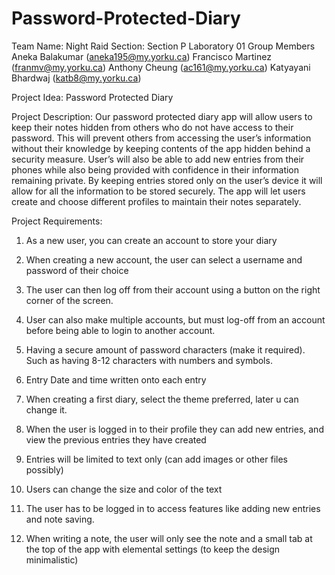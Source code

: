 # Password-Protected-Diary

Team Name: Night Raid
Section: Section P Laboratory 01
Group Members
Aneka Balakumar (aneka195@my.yorku.ca)
Francisco Martinez (franmv@my.yorku.ca)
Anthony Cheung (ac161@my.yorku.ca)
Katyayani Bhardwaj (katb8@my.yorku.ca) 

Project Idea: Password Protected Diary

Project Description: Our password protected diary app will allow users to keep their notes hidden from others who do not have access to their password. This will prevent others from accessing the user’s information without their knowledge by keeping contents of the app hidden behind a security measure. User’s will also be able to add new entries from their phones while also being provided with confidence in their information remaining private. By keeping entries stored only on the user’s device it will allow for all the information to be stored securely. The app will let users create and choose different profiles to maintain their notes separately.

Project Requirements:

1. As a new user, you can create an account to store your diary

2. When creating a new account, the user can select a username and password of their choice

3. The user can then log off from their account using a button on the right corner of the screen.

4. User can also make multiple accounts, but must log-off from an account before being able to login to another account.

5. Having a secure amount of password characters (make it required). Such as having 8-12 characters with numbers and symbols.

6. Entry Date and time written onto each entry

7. When creating a first diary, select the theme preferred, later u can change it.

8. When the user is logged in to their profile they can add new entries, and view the previous entries they have created

9. Entries will be limited to text only (can add images or other files possibly)

10. Users can change the size and color of the text

11. The user has to be logged in to access features like adding new entries and note saving. 

12. When writing a note, the user will only see the note and a small tab at the top of the app with elemental settings (to keep the design minimalistic)
